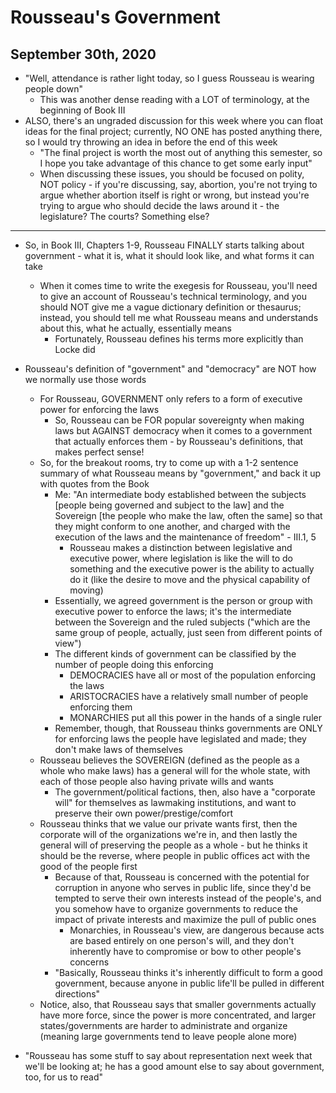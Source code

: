 # Rousseau's Government

## September 30th, 2020

-   "Well, attendance is rather light today, so I guess Rousseau is wearing people down"
    -   This was another dense reading with a LOT of terminology, at the beginning of Book III
-   ALSO, there's an ungraded discussion for this week where you can float ideas for the final project; currently, NO ONE has posted anything there, so I would try throwing an idea in before the end of this week
    -   "The final project is worth the most out of anything this semester, so I hope you take advantage of this chance to get some early input"
    -   When discussing these issues, you should be focused on polity, NOT policy - if you're discussing, say, abortion, you're not trying to argue whether abortion itself is right or wrong, but instead you're trying to argue who should decide the laws around it - the legislature? The courts? Something else?
--------------------------------------------------------------------------------

-   So, in Book III, Chapters 1-9, Rousseau FINALLY starts talking about government - what it is, what it should look like, and what forms it can take
    -   When it comes time to write the exegesis for Rousseau, you'll need to give an account of Rousseau's technical terminology, and you should NOT give me a vague dictionary definition or thesaurus; instead, you should tell me what Rousseau means and understands about this, what he actually, essentially means
        -   Fortunately, Rousseau defines his terms more explicitly than Locke did

-   Rousseau's definition of "government" and "democracy" are NOT how we normally use those words
    -   For Rousseau, GOVERNMENT only refers to a form of executive power for enforcing the laws
        -   So, Rousseau can be FOR popular sovereignty when making laws but AGAINST democracy when it comes to a government that actually enforces them - by Rousseau's definitions, that makes perfect sense!
    -   So, for the breakout rooms, try to come up with a 1-2 sentence summary of what Rousseau means by "government," and back it up with quotes from the Book
        -   Me: "An intermediate body established between the subjects [people being governed and subject to the law] and the Sovereign [the people who make the law, often the same] so that they might conform to one another, and charged with the execution of the laws and the maintenance of freedom" - III.1, 5
            -   Rousseau makes a distinction between legislative and executive power, where legislation is like the will to do something and the executive power is the ability to actually do it (like the desire to move and the physical capability of moving)
        -   Essentially, we agreed government is the person or group with executive power to enforce the laws; it's the intermediate between the Sovereign and the ruled subjects ("which are the same group of people, actually, just seen from different points of view")
        -   The different kinds of government can be classified by the number of people doing this enforcing
            -   DEMOCRACIES have all or most of the population enforcing the laws
            -   ARISTOCRACIES have a relatively small number of people enforcing them
            -   MONARCHIES put all this power in the hands of a single ruler
        -   Remember, though, that Rousseau thinks governments are ONLY for enforcing laws the people have legislated and made; they don't make laws of themselves
    -   Rousseau believes the SOVEREIGN (defined as the people as a whole who make laws) has a general will for the whole state, with each of those people also having private wills and wants
        -   The government/political factions, then, also have a "corporate will" for themselves as lawmaking institutions, and want to preserve their own power/prestige/comfort
    -   Rousseau thinks that we value our private wants first, then the corporate will of the organizations we're in, and then lastly the general will of preserving the people as a whole - but he thinks it should be the reverse, where people in public offices act with the good of the people first
        -   Because of that, Rousseau is concerned with the potential for corruption in anyone who serves in public life, since they'd be tempted to serve their own interests instead of the people's, and you somehow have to organize governments to reduce the impact of private interests and maximize the pull of public ones
            -   Monarchies, in Rousseau's view, are dangerous because acts are based entirely on one person's will, and they don't inherently have to compromise or bow to other people's concerns
        -   "Basically, Rousseau thinks it's inherently difficult to form a good government, because anyone in public life'll be pulled in different directions"
    -   Notice, also, that Rousseau says that smaller governments actually have more force, since the power is more concentrated, and larger states/governments are harder to administrate and organize (meaning large governments tend to leave people alone more)

-   "Rousseau has some stuff to say about representation next week that we'll be looking at; he has a good amount else to say about government, too, for us to read"
